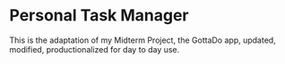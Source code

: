 # Personal Task Manager
 This is the adaptation of my Midterm Project, the GottaDo app, updated, modified, productionalized for day to day use.
